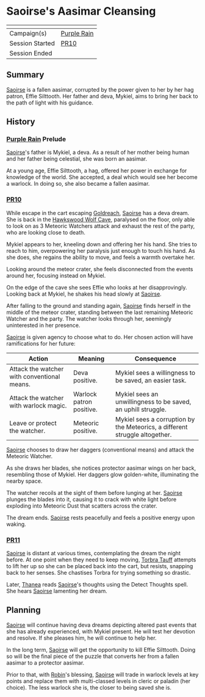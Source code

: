 # Saoirse's Aasimar Cleansing

| []() | |
| --- | --- |
| Campaign(s) | [Purple Rain](../purple-rain.md) |
| Session Started | [PR10](../sessions.md/PR10.md) |
| Session Ended | |

## Summary

[Saoirse](../../../astarus/people/saoirse.md) is a fallen aasimar, corrupted by the power given to her by her hag patron, Effie Silttooth. Her father and deva, Mykiel, aims to bring her back to the path of light with his guidance.

## History

### [Purple Rain](../purple-rain.md) Prelude

[Saoirse](../../../astarus/people/saoirse.md)'s father is Mykiel, a deva. As a result of her mother being human and her father being celestial, she was born an aasimar.

At a young age, Effie Silttooth, a hag, offered her power in exchange for knowledge of the world. She accepted, a deal which would see her become a warlock. In doing so, she also became a fallen aasimar.

### [PR10](../sessions.md/PR10.md)

While escape in the cart escaping [Goldreach](../../../astarus/civilisations/kingdom-of-astor/settlements/goldreach/README.md), [Saoirse](../../../astarus/people/saoirse.md) has a deva dream. She is back in the [Hawkswood Wolf Cave](../../../astarus/civilisations/kingdom-of-astor/settlements/goldreach/places/hawkswood-wolf-cave.md), paralysed on the floor, only able to look on as 3 Meteoric Watchers attack and exhaust the rest of the party, who are looking close to death.

Mykiel appears to her, kneeling down and offering her his hand. She tries to reach to him, overpowering her paralysis just enough to touch his hand. As she does, she regains the ability to move, and feels a warmth overtake her.

Looking around the meteor crater, she feels disconnected from the events around her, focusing instead on Mykiel.

On the edge of the cave she sees Effie who looks at her disapprovingly. Looking back at Mykiel, he shakes his head slowly at [Saoirse](../../../astarus/people/saoirse.md).

After falling to the ground and standing again, [Saoirse](../../../astarus/people/saoirse.md) finds herself in the middle of the meteor crater, standing between the last remaining Meteoric Watcher and the party. The watcher looks through her, seemingly uninterested in her presence.

[Saoirse](../../../astarus/people/saoirse.md) is given agency to choose what to do. Her chosen action will have ramifications for her future:

| Action | Meaning | Consequence |
| --- | --- | --- |
| Attack the watcher with conventional means. | Deva positive. | Mykiel sees a willingness to be saved, an easier task. |
| Attack the watcher with warlock magic. | Warlock patron positive. | Mykiel sees an unwillingness to be saved, an uphill struggle. |
| Leave or protect the watcher. | Meteoric positive. | Mykiel sees a corruption by the Meteorics, a different struggle altogether. |

[Saoirse](../../../astarus/people/saoirse.md) chooses to draw her daggers (conventional means) and attack the Meteoric Watcher.

As she draws her blades, she notices protector aasimar wings on her back, resembling those of Mykiel. Her daggers glow golden-white, illuminating the nearby space.

The watcher recoils at the sight of them before lunging at her. [Saoirse](../../../astarus/people/saoirse.md) plunges the blades into it, causing it to crack with white light before exploding into Meteoric Dust that scatters across the crater.

The dream ends. [Saoirse](../../../astarus/people/saoirse.md) rests peacefully and feels a positive energy upon waking.

### [PR11](../sessions.md/PR11.md)

[Saoirse](../../../astarus/people/saoirse.md) is distant at various times, contemplating the dream the night before. At one point when they need to keep moving, [Torbra Tauff](../../../astarus/people/torbra-tauff.md) attempts to lift her up so she can be placed back into the cart, but resists, snapping back to her senses. She chastises Torbra for trying something so drastic.

Later, [Thanea](../../../astarus/people/thanea.md) reads [Saoirse](../../../astarus/people/saoirse.md)'s thoughts using the Detect Thoughts spell. She hears [Saoirse](../../../astarus/people/saoirse.md) lamenting her dream.

## Planning

[Saoirse](../../../astarus/people/saoirse.md) will continue having deva dreams depicting altered past events that she has already experienced, with Mykiel present. He will test her devotion and resolve. If she pleases him, he will continue to help her.

In the long term, [Saoirse](../../../astarus/people/saoirse.md) will get the opportunity to kill Effie Silttooth. Doing so will be the final piece of the puzzle that converts her from a fallen aasimar to a protector aasimar.

Prior to that, with [Robin](../../../players/robin.md)'s blessing, [Saoirse](../../../astarus/people/saoirse.md) will trade in warlock levels at key points and replace them with multi-classed levels in cleric or paladin (her choice). The less warlock she is, the closer to being saved she is.
